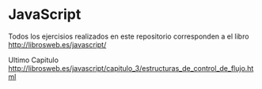 JavaScript
==========

Todos los ejercisios  realizados en este  repositorio corresponden a el libro http://librosweb.es/javascript/

Ultimo Capitulo
http://librosweb.es/javascript/capitulo_3/estructuras_de_control_de_flujo.html